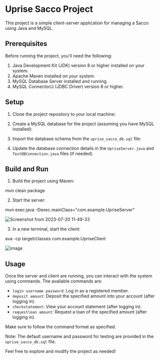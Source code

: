# Uprise Sacco Project

This project is a simple client-server application for managing a Sacco using Java and MySQL.

## Prerequisites

Before running the project, you'll need the following:

1. Java Development Kit (JDK) version 8 or higher installed on your system.
2. Apache Maven installed on your system.
3. MySQL Database Server installed and running.
4. MySQL Connector/J (JDBC Driver) version 8 or higher.

## Setup

1. Clone the project repository to your local machine:


2. Create a MySQL database for the project (assuming you have MySQL installed):


3. Import the database schema from the `uprise_sacco_db.sql` file:


4. Update the database connection details in the `UpriseServer.java` and `TestDBConnection.java` files (if needed).

## Build and Run

1. Build the project using Maven:

mvn clean package


2. Start the server:

mvn exec:java -Dexec.mainClass="com.example.UpriseServer"

![Screenshot from 2023-07-20 11-49-33](https://github.com/ConradKash/Uprise_Sacco/assets/78595738/698cf308-01fa-4bb5-8e0d-75ae660e296b)



3. In a new terminal, start the client:


ava -cp target/classes com.example.UpriseClient

![image](https://github.com/ConradKash/Uprise_Sacco/assets/78595738/a16adc78-6d67-4e3f-81b5-69e601a40bf1)



## Usage

Once the server and client are running, you can interact with the system using commands. The available commands are:

- `login username password`: Log in as a registered member.
- `deposit amount`: Deposit the specified amount into your account (after logging in).
- `checkstatement`: View your account statement (after logging in).
- `requestloan amount`: Request a loan of the specified amount (after logging in).

Make sure to follow the command format as specified.

Note: The default username and password for testing are provided in the `uprise_sacco_db.sql` file.

Feel free to explore and modify the project as needed!


